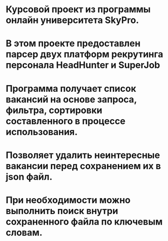 # Курсовой проект из программы онлайн университета SkyPro.
# 
# В этом проекте предоставлен парсер двух платформ рекрутинга персонала HeadHunter и SuperJob
# Программа получает список вакансий на основе запроса, фильтра, сортировки составленного в процессе использования.
# Позволяет удалить неинтересные вакансии перед сохранением их в json файл.
# При необходимости можно выполнить поиск внутри сохраненного файла по ключевым словам.
